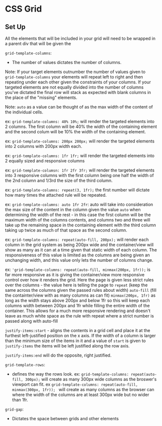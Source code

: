 # CSS Grid

## Set Up
All the elements that will be included in your grid will need to be wrapped in a parent div that will be given the 

`grid-template-columns`:
- The number of values dictates the number of columns.

Note: If your target elements outnumber the number of values given to `grid-template-columns` your elements will repeat left to right and then repeating under each other given the constraints of your columns. If your targeted elements are not equally divided into the number of columns you've dictated the final row will stack as expected with blank columns in the place of the "missing" elements.

Note: `auto` as a value can be thought of as the max width of the content of the individual cells.

ex: `grid-template-columns: 40% 10%;` will render the targeted elements into 2 columns. The first column will be 40% the width of the containing element and the second colum will be 10% the width of the containing element.


ex: `grid-template-columns: 200px 200px;` will render the targeted elements into 2 columns with 200px width each.

ex: `grid-template-columns: 1fr 1fr;` will render the targeted elements into 2 equally sized and responsive columns

ex: `grid-template-columsn: 1fr 2fr 3fr;` will render the targeted elements into 3 responsive columns with the first column being one half the width of the 2nd column and 1/3rd the size of the third column.

ex: `grid-template-columns: repeat(3, 1fr);` the first number will dictate how many times the attached rule will be repeated.

ex: `grid-template-columns: auto 1fr 2fr`: auto will take into consideration the max size of the content in the column given the value `auto` when determining the width of the rest - in this case the first column will be the maximum width of the columns contents, and columns two and three will take up the remaining space in the containing element with the third column taking up twice as much of that space as the second column.

ex: `grid-template-columns: repeat(auto-fill, 200px);` will render each column in the grid system as being 200px wide and the container/view will show as many as it can at a time given that static width of each column. The responsiveness of this value is limited as the columns are being given an unchanging width, and this value only lets the number of columns change.

ex: `'grid-template-columns: repeat(auto-fill, minmax(200px, 1fr));` is far more responsive as it is giving the container/view more responsive control over how it renders the grid. Here the page is given less strict rules over the columns - the value here is telling the page to `repeat` (keep the same across the columns given the passed rules about width) `auto-fill` (fill the containter/view with as many columns as can fit)  `minmax(200px, 1fr)` as long as the width stays above 200px and below 1fr so this will keep each columns width between 200px and 1fr while filling the entire width of the container. This allows for a much more responsive rendering and doesn't leave as much white space as the rule with repeat where a strict number is passed along with  auto-fill

`justify-items:start` - aligns the contents in a grid cell and place it at the furthest left-justified position on the x axis. If the width of a column is larger than the minimum size of the items in it  and a value of `start` is given to `justify-items` the items will be left justified along the row axis. 

`justify-items:end` will do the opposite, right justified.

`grid-template-rows`:
- defines the way the rows look.
ex: `grid-template-columns: repeat(auto-fill, 300px);` will create as many 300px wide columns as the broswer's viewport can fit.
ex `grid-template-columns: repeat(auto-fill, minmax(300px, 1fr)); ` will create as many columns as the browser can where the width of the columns are at least 300px wide but no wider than 1fr. 

`grid-gap`:
- Dictates the space between grids and other elements

